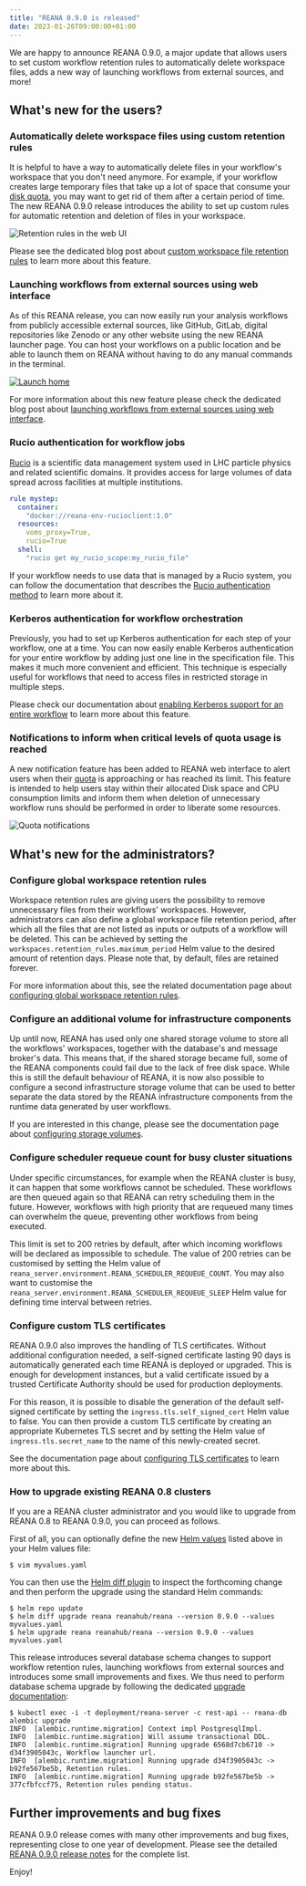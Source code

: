 ```yaml
---
title: "REANA 0.9.0 is released"
date: 2023-01-26T09:00:00+01:00
---
```


We are happy to announce REANA 0.9.0, a major update that allows
users to set custom workflow retention rules to automatically delete workspace
files, adds a new way of launching workflows from external sources, and more!

<!--more-->

## What's new for the users?

### Automatically delete workspace files using custom retention rules

It is helpful to have a way to automatically delete files in your workflow's
workspace that you don't need anymore. For example, if your workflow creates
large temporary files that take up a lot of space that consume your
[disk quota](https://docs.reana.io/advanced-usage/user-quotas), you may want to
get rid of them after a certain period of time. The new REANA 0.9.0 release
introduces the ability to set up custom rules for automatic retention and
deletion of files in your workspace.

![Retention rules in the web UI](/images/ui-retention-rules.png)

Please see the dedicated blog post about [custom workspace file retention rules](/posts/2022/workspace-file-retention-rules/)
to learn more about this feature.

### Launching workflows from external sources using web interface

As of this REANA release, you can now easily run your analysis workflows from publicly accessible external
sources, like GitHub, GitLab, digital repositories like Zenodo or any other website
using the new REANA launcher page. You can host your workflows on a
public location and be able to launch them on REANA without having to do any
manual commands in the terminal.

[![Launch home](/images/reana-0.9.0-launcher.png)](https://reana.cern.ch/launch)

For more information about this new feature please check the dedicated blog post
about [launching workflows from external sources using web interface](/posts/2022/launching-workflows/).

### Rucio authentication for workflow jobs

[Rucio](https://rucio.cern.ch/) is a scientific data management system used in
LHC particle physics and related scientific domains. It provides access for
large volumes of data spread across facilities at multiple institutions.

```yaml {hl_lines=[4,5,6]}
rule mystep:
  container:
    "docker://reana-env-rucioclient:1.0"
  resources:
    voms_proxy=True,
    rucio=True
  shell:
    "rucio get my_rucio_scope:my_rucio_file"
```

If your workflow needs to use data that is managed by a Rucio system, you can
follow the documentation that describes the [Rucio authentication method](https://docs.reana.io/advanced-usage/access-control/rucio/)
to learn more about it.

### Kerberos authentication for workflow orchestration

Previously, you had to set up Kerberos authentication for each step of your
workflow, one at a time. You can now easily enable Kerberos authentication
for your entire workflow by adding just one line in the specification file. This
makes it much more convenient and efficient. This technique is especially useful
for workflows that need to access files in restricted storage in multiple steps.

Please check our documentation about [enabling Kerberos support for an entire workflow](https://docs.reana.io/advanced-usage/access-control/kerberos/#setting-kerberos-requirement-for-whole-workflow)
to learn more about this feature.

### Notifications to inform when critical levels of quota usage is reached

A new notification feature has been added to REANA web interface to alert users
when their [quota](https://docs.reana.io/advanced-usage/user-quotas) is
approaching or has reached its limit. This feature is intended to help users
stay within their allocated Disk space and CPU consumption limits and inform
them when deletion of unnecessary workflow runs should be performed in order to
liberate some resources.

![Quota notifications](/images/reana-0.9.0-notifications.png)

## What's new for the administrators?

### Configure global workspace retention rules

Workspace retention rules are giving users the possibility to remove unnecessary files from their workflows' workspaces.
However, administrators can also define a global workspace file retention period, after which all the files that are not listed as inputs or outputs of a workflow will be deleted.
This can be achieved by setting the `workspaces.retention_rules.maximum_period` Helm value to the desired amount of retention days.
Please note that, by default, files are retained forever.

For more information about this, see the related documentation page about [configuring global workspace retention rules](https://docs.reana.io/administration/configuration/configuring-global-workspace-retention-rules).

### Configure an additional volume for infrastructure components

Up until now, REANA has used only one shared storage volume to store all the workflows' workspaces, together with the database's and message broker's data.
This means that, if the shared storage became full, some of the REANA components could fail due to the lack of free disk space.
While this is still the default behaviour of REANA, it is now also possible to configure a second infrastructure storage volume that can be used to better separate the data stored by the REANA infrastructure components from the runtime data generated by user workflows.

If you are interested in this change, please see the documentation page about [configuring storage volumes](https://docs.reana.io/administration/configuration/configuring-storage-volumes).

### Configure scheduler requeue count for busy cluster situations

Under specific circumstances, for example when the REANA cluster is busy, it can happen that some workflows cannot be scheduled.
These workflows are then queued again so that REANA can retry scheduling them in the future.
However, workflows with high priority that are requeued many times can overwhelm the queue, preventing other workflows from being executed.

This limit is set to 200 retries by default, after which incoming workflows will be declared as impossible to schedule. The value of 200 retries can be customised by setting the Helm value of `reana_server.environment.REANA_SCHEDULER_REQUEUE_COUNT`. You may also want to customise the   `reana_server.environment.REANA_SCHEDULER_REQUEUE_SLEEP` Helm value for defining time interval between retries.

### Configure custom TLS certificates

REANA 0.9.0 also improves the handling of TLS certificates.
Without additional configuration needed, a self-signed certificate lasting 90 days is automatically generated each time REANA is deployed or upgraded.
This is enough for development instances, but a valid certificate issued by a trusted Certificate Authority should be used for production deployments.

For this reason, it is possible to disable the generation of the default self-signed certificate by setting the `ingress.tls.self_signed_cert` Helm value to false.
You can then provide a custom TLS certificate by creating an appropriate Kubernetes TLS secret and by setting the Helm value of `ingress.tls.secret_name` to the name of this newly-created secret.

See the documentation page about [configuring TLS certificates](https://docs.reana.io/administration/configuration/configuring-tls-certificates) to learn more about this.

### How to upgrade existing REANA 0.8 clusters

If you are a REANA cluster administrator and you would like to upgrade from
REANA 0.8 to REANA 0.9.0, you can proceed as follows.

First of all, you can optionally define the new [Helm
values](https://github.com/reanahub/reana/blob/0.9.0/helm/reana/README.md)
listed above in your Helm values file:

```console
$ vim myvalues.yaml
```

You can then use the [Helm diff plugin](https://github.com/databus23/helm-diff)
to inspect the forthcoming change and then perform the upgrade using the
standard Helm commands:

```console
$ helm repo update
$ helm diff upgrade reana reanahub/reana --version 0.9.0 --values myvalues.yaml
$ helm upgrade reana reanahub/reana --version 0.9.0 --values myvalues.yaml
```

This release introduces several database schema changes to support workflow
retention rules, launching workflows from external sources and introduces some small
improvements and fixes. We thus need to perform database schema upgrade by
following the dedicated [upgrade documentation](http://docs.reana.io/administration/deployment/upgrading-db/):

```console
$ kubectl exec -i -t deployment/reana-server -c rest-api -- reana-db alembic upgrade
INFO  [alembic.runtime.migration] Context impl PostgresqlImpl.
INFO  [alembic.runtime.migration] Will assume transactional DDL.
INFO  [alembic.runtime.migration] Running upgrade 6568d7cb6710 -> d34f3905043c, Workflow launcher url.
INFO  [alembic.runtime.migration] Running upgrade d34f3905043c -> b92fe567be5b, Retention rules.
INFO  [alembic.runtime.migration] Running upgrade b92fe567be5b -> 377cfbfccf75, Retention rules pending status.
```

## Further improvements and bug fixes

REANA 0.9.0 release comes with many other improvements and bug fixes,
representing close to one year of development. Please see the detailed
[REANA 0.9.0 release notes](https://github.com/reanahub/reana/releases/tag/0.9.0)
for the complete list.

Enjoy!
